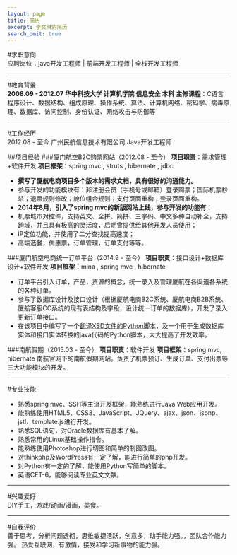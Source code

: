 ```yaml
---
layout: page
title: 简历
excerpt: 李文琳的简历
search_omit: true
---
```



#求职意向	
应聘岗位：java开发工程师 | 前端开发工程师 | 全栈开发工程师

------

#教育背景	
**2008.09 - 2012.07		华中科技大学	计算机学院	信息安全	本科**
**主修课程**：C语言程序设计、数据结构、组成原理、操作系统、算法、计算机网络、密码学、病毒原理、数据库、访问控制、身份认证、网络攻击与防御等

------

#工作经历		
2012.08 - 至今		广州民航信息技术有限公司	Java开发工程师

##项目经验
###厦门航空B2C购票网站（2012.08 - 至今）
**项目职责**：需求管理+软件开发
**项目框架**：spring mvc , struts , hibernate , jdbc

- **撰写了厦航电商项目多个版本的需求文档，具有很好的沟通能力。**
- 参与开发的功能模块有：非注册会员（手机号或邮箱）登录购票；国际机票秒杀；退票规则修改；舱位组合规则；支付页面重构；登录页面重构。
- **2014年8月，引入了spring mvc的新版网站上线，参与开发的功能有**：
 - 机票城市对控件，支持英文、全拼、简拼、三字码、中文多种自动补全，支持跨域，并且具有极高的灵活度，后期曾提供给其他开发人员使用；
 - IP定位功能，并使用了二分查找提高速度；
 - 高端选餐，优惠票，订单管理，订单支付等等。
	
###厦门航空电商统一订单平台（2014.9 - 至今）
**项目职责**：接口设计+数据库设计+软件开发
**项目框架**：mina , spring mvc , hibernate

- 订单平台引入订单，产品，资源的概念，统一录入及管理厦航在各渠道各系统的各种订单。
- 参与了数据库设计及接口设计（根据厦航电商B2C系统、厦航电商B2B系统、厦航客服CC系统的现有表结构及字段，设计统一订单的数据库），开发了录入更新订单接口。
- 在该项目中编写了一个[翻译XSD文件的Python脚本][1]，及一个用于生成数据库实体和接口实体转换的java代码的Python脚本，大大提高了开发效率。
	
###南航假期（2015.03 - 至今）
**项目职责**：软件开发
**项目框架**：spring mvc, hibernate
南航官网下的南航假期网站。负责了机票预订、生成订单、支付出票等三大功能模块的开发。
	
------

#专业技能		
- 熟悉spring mvc、SSH等主流开发框架，能熟练进行Java Web应用开发。
- 能熟练使用HTML5、CSS3、JavaScript、JQuery、ajax、json、jsonp、jstl、template.js进行开发。
- 熟悉SQL语句，对Oracle数据库有基本了解。
- 熟悉常用的Linux基础操作指令。
- 能熟练使用Photoshop进行切图和简单的制图改图。
- 对thinkphp及WordPress有一定了解，能进行简单的php开发。
- 对Python有一定的了解，能使用Python写简单的脚本。
- 英语CET-6，能够阅读专业英文文献。

------

#兴趣爱好		
DIY手工，游戏/动画/漫画，美食。

------

#自我评价	
善于思考，分析问题透彻，思维敏捷活跃，创意多，动手能力强。，团队合作能力强。
热爱互联网，有激情，接受和学习新事物的能力强。


  [1]: http://leewenlin.com/blog/%E7%BF%BB%E8%AF%91XSD%E6%96%87%E4%BB%B6%E5%B0%8F%E8%84%9A%E6%9C%AC.html